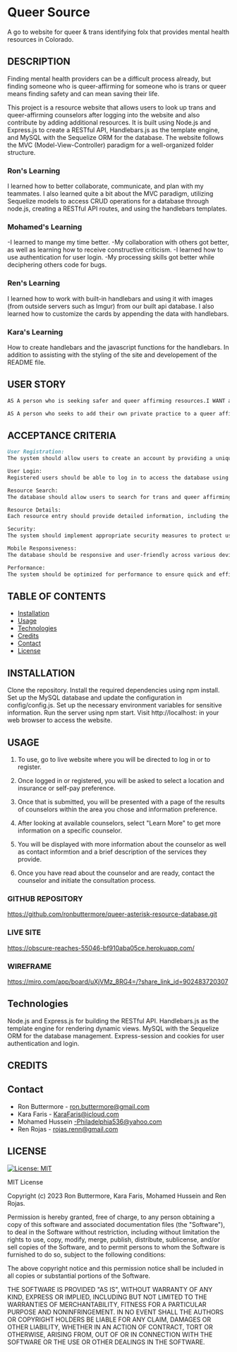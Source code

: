 # Queer Source

A go to website for queer & trans identifying folx that provides mental health resources in Colorado.

## DESCRIPTION 

Finding mental health providers can be a difficult process already, but finding someone who is queer-affirming for someone who is trans or queer means finding safety and can mean saving their life. 

This project is a resource website that allows users to look up trans and queer-affirming counselors after logging into the website and also contribute by adding additional resources. It is built using Node.js and Express.js to create a RESTful API, Handlebars.js as the template engine, and MySQL with the Sequelize ORM for the database. The website follows the MVC (Model-View-Controller) paradigm for a well-organized folder structure.

### Ron's Learning
I learned how to better collaborate, communicate, and plan with my teammates. I also learned quite a bit about the MVC paradigm, utilizing Sequelize models to access CRUD operations for a database through node.js, creating a RESTful API routes, and using the handlebars templates.

### Mohamed's Learning
-I learned to mange my time better. 
-My collaboration with others got better, as well as learning how to receive constructive criticism.
-I learned how to use authentication for user login. 
-My processing skills got better while deciphering others code for bugs. 


### Ren's Learning
I learned how to work with built-in handlebars and using it with images (from outside servers such as Imgur) from our built api database. I also learned how to customize the cards by appending the data with handlebars.

### Kara's Learning
How to create handlebars and the javascript functions for the handlebars. In addition to assisting with the styling of the site and developement of the README file.

## USER STORY
```md
AS A person who is seeking safer and queer affirming resources.I WANT an application that will provide me this information based on my location preference and whether or not I have insurance.SO THAT I can be fully informed and know I can be safe before making a big decision of finding a counselor.

AS A person who seeks to add their own private practice to a queer affirming database.I WANT an application that will provide me a way to add this data.SO THAT queer folx can find me as a resource.

```

## ACCEPTANCE CRITERIA
```md
User Registration:
The system should allow users to create an account by providing a unique username, a valid email address, and a strong password.

User Login:
Registered users should be able to log in to access the database using their username and password.

Resource Search:
The database should allow users to search for trans and queer affirming resources based on their location preference and insurance and/or self-pay options.

Resource Details:
Each resource entry should provide detailed information, including the resource's name, credential, address, location of services, insurance information, contact information (phone/email), and a brief description of the services offered.

Security:
The system should implement appropriate security measures to protect user data and prevent unauthorized access.

Mobile Responsiveness:
The database should be responsive and user-friendly across various devices, including desktops, tablets, and mobile phones.

Performance:
The system should be optimized for performance to ensure quick and efficient searches and resource retrieval.
```

## TABLE OF CONTENTS
- [Installation](#installation)
- [Usage](#usage)
- [Technologies](#technologies)
- [Credits](#credits)
- [Contact](#contact)
- [License](#license)

## INSTALLATION
Clone the repository.
Install the required dependencies using npm install.
Set up the MySQL database and update the configuration in config/config.js.
Set up the necessary environment variables for sensitive information.
Run the server using npm start.
Visit http://localhost:<PORT> in your web browser to access the website.


## USAGE
1. To use, go to live website where you will be directed to log in or to register. 

2. Once logged in or registered, you will be asked to select a location and insurance or self-pay preference.

3. Once that is submitted, you will be presented with a page of the results of counselors within the area you chose and information preference.

4. After looking at available counselors, select "Learn More" to get more information on a specific counselor.

5. You will be displayed with more information about the counselor as well as contact informtion and a brief description of the services they provide.

6. Once you have read about the counselor and are ready, contact the counselor and initiate the consultation process.

### GITHUB REPOSITORY
https://github.com/ronbuttermore/queer-asterisk-resource-database.git

### LIVE SITE
https://obscure-reaches-55046-bf910aba05ce.herokuapp.com/

### WIREFRAME
https://miro.com/app/board/uXjVMz_8RG4=/?share_link_id=902483720307

## Technologies
Node.js and Express.js for building the RESTful API.
Handlebars.js as the template engine for rendering dynamic views.
MySQL with the Sequelize ORM for the database management.
Express-session and cookies for user authentication and login.

## CREDITS

## Contact
- Ron Buttermore - ron.buttermore@gmail.com
- Kara Faris - KaraFaris@icloud.com
- Mohamed Hussein -Philadelphia536@yahoo.com
- Ren Rojas - rojas.renn@gmail.com

## LICENSE
[![License: MIT](https://img.shields.io/badge/License-MIT-yellow.svg)](https://opensource.org/licenses/MIT)

MIT License

Copyright (c) 2023 Ron Buttermore, Kara Faris, Mohamed Hussein and Ren Rojas.

Permission is hereby granted, free of charge, to any person obtaining a copy
of this software and associated documentation files (the "Software"), to deal
in the Software without restriction, including without limitation the rights
to use, copy, modify, merge, publish, distribute, sublicense, and/or sell
copies of the Software, and to permit persons to whom the Software is
furnished to do so, subject to the following conditions:

The above copyright notice and this permission notice shall be included in all
copies or substantial portions of the Software.

THE SOFTWARE IS PROVIDED "AS IS", WITHOUT WARRANTY OF ANY KIND, EXPRESS OR
IMPLIED, INCLUDING BUT NOT LIMITED TO THE WARRANTIES OF MERCHANTABILITY,
FITNESS FOR A PARTICULAR PURPOSE AND NONINFRINGEMENT. IN NO EVENT SHALL THE
AUTHORS OR COPYRIGHT HOLDERS BE LIABLE FOR ANY CLAIM, DAMAGES OR OTHER
LIABILITY, WHETHER IN AN ACTION OF CONTRACT, TORT OR OTHERWISE, ARISING FROM,
OUT OF OR IN CONNECTION WITH THE SOFTWARE OR THE USE OR OTHER DEALINGS IN THE
SOFTWARE.
